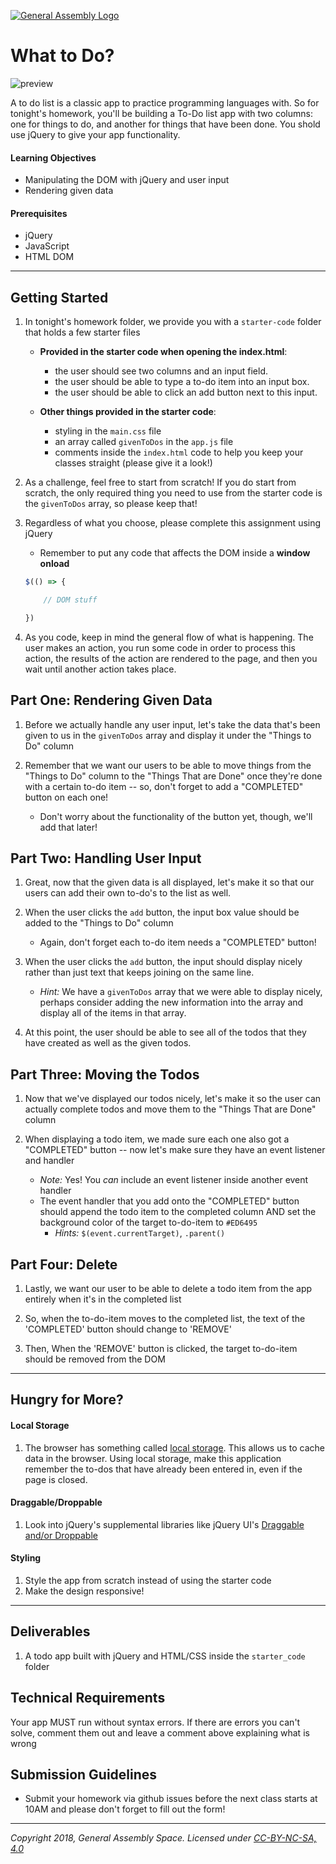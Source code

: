 [![General Assembly Logo](/ga_cog.png)](https://generalassemb.ly)

# What to Do?

![preview](https://i.imgur.com/usMkA4g.png)

A to do list is a classic app to practice programming languages with. So for tonight's homework, you'll be building a To-Do list app with two columns: one for things to do, and another for things that have been done. You shold use jQuery to give your app functionality.

#### Learning Objectives

- Manipulating the DOM with jQuery and user input
- Rendering given data 

#### Prerequisites

- jQuery
- JavaScript
- HTML DOM

---

## Getting Started

1. In tonight's homework folder, we provide you with a `starter-code` folder that holds a few starter files

    * <b>Provided in the starter code when opening the index.html</b>:
      - the user should see two columns and an input field.
      - the user should be able to type a to-do item into an input box.
      - the user should be able to click an add button next to this input.
      
    * <b>Other things provided in the starter code</b>:
      - styling in the `main.css` file 
      - an array called `givenToDos` in the `app.js` file
      - comments inside the `index.html` code to help you keep your classes straight (please give it a look!)
   
1. As a challenge, feel free to start from scratch! If you do start from scratch, the only required thing you need to use from the starter code is the `givenToDos` array, so please keep that! 

1. Regardless of what you choose, please complete this assignment using jQuery 

    * Remember to put any code that affects the DOM inside a **window onload** 
    
    ```javascript
    $(() => {

	    // DOM stuff

    })
    ```

1. As you code, keep in mind the general flow of what is happening. The user makes an action, you run some code in order to process this action, the results of the action are rendered to the page, and then you wait until another action takes place.

## Part One: Rendering Given Data    
   
1. Before we actually handle any user input, let's take the data that's been given to us in the `givenToDos` array and display it under the "Things to Do" column

1. Remember that we want our users to be able to move things from the "Things to Do" column to the "Things That are Done" once they're done with a certain to-do item -- so, don't forget to add a "COMPLETED" button on each one! 
    * Don't worry about the functionality of the button yet, though, we'll add that later! 
  
## Part Two: Handling User Input

1. Great, now that the given data is all displayed, let's make it so that our users can add their own to-do's to the list as well. 

1. When the user clicks the `add` button, the input box value should be added to the "Things to Do" column 
    * Again, don't forget each to-do item needs a "COMPLETED" button!

1. When the user clicks the `add` button, the input should display nicely rather than just text that keeps joining on the same line.
    * _Hint:_ We have a `givenToDos` array that we were able to display nicely, perhaps consider adding the new information into the array and display all of the items in that array.

1. At this point, the user should be able to see all of the todos that they have created as well as the given todos.

## Part Three: Moving the Todos

1. Now that we've displayed our todos nicely, let's make it so the user can actually complete todos and move them to the "Things That are Done" column

1. When displaying a todo item, we made sure each one also got a "COMPLETED" button -- now let's make sure they have an event listener and handler
    * _Note:_ Yes! You _can_ include an event listener inside another event handler
    * The event handler that you add onto the "COMPLETED" button should append the todo item to the completed column AND set the background color of the target to-do-item to `#ED6495`
      * _Hints:_ `$(event.currentTarget)`, `.parent()`
      
## Part Four: Delete

1. Lastly, we want our user to be able to delete a todo item from the app entirely when it's in the completed list 

1. So, when the to-do-item moves to the completed list, the text of the 'COMPLETED' button should change to 'REMOVE'

1. Then, When the 'REMOVE' button is clicked, the target to-do-item should be removed from the DOM

---

## Hungry for More? 

#### Local Storage 

1. The browser has something called [local storage](https://developer.mozilla.org/en-US/docs/Web/Guide/API/DOM/Storage). This allows us to cache data in the browser. Using local storage, make this application remember the to-dos that have already been entered in, even if the page is closed.

#### Draggable/Droppable

1. Look into jQuery's supplemental libraries like jQuery UI's [Draggable and/or Droppable](https://jqueryui.com/droppable/)

#### Styling 

1. Style the app from scratch instead of using the starter code 
1. Make the design responsive!

---

## Deliverables

1. A todo app built with jQuery and HTML/CSS inside the `starter_code` folder

## Technical Requirements

Your app MUST run without syntax errors. If there are errors you can't solve, comment them out and leave a comment above explaining what is wrong

## Submission Guidelines

- Submit your homework via github issues before the next class starts at 10AM and please don't forget to fill out the form!

---

*Copyright 2018, General Assembly Space. Licensed under [CC-BY-NC-SA, 4.0](https://creativecommons.org/licenses/by-nc-sa/4.0/)*
